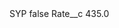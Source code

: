 <?xml version="1.0" encoding="UTF-8"?>
<CustomMetadata xmlns="http://soap.sforce.com/2006/04/metadata" xmlns:xsi="http://www.w3.org/2001/XMLSchema-instance" xmlns:xsd="http://www.w3.org/2001/XMLSchema">
    <label>SYP</label>
    <protected>false</protected>
    <values>
        <field>Rate__c</field>
        <value xsi:type="xsd:double">435.0</value>
    </values>
</CustomMetadata>
